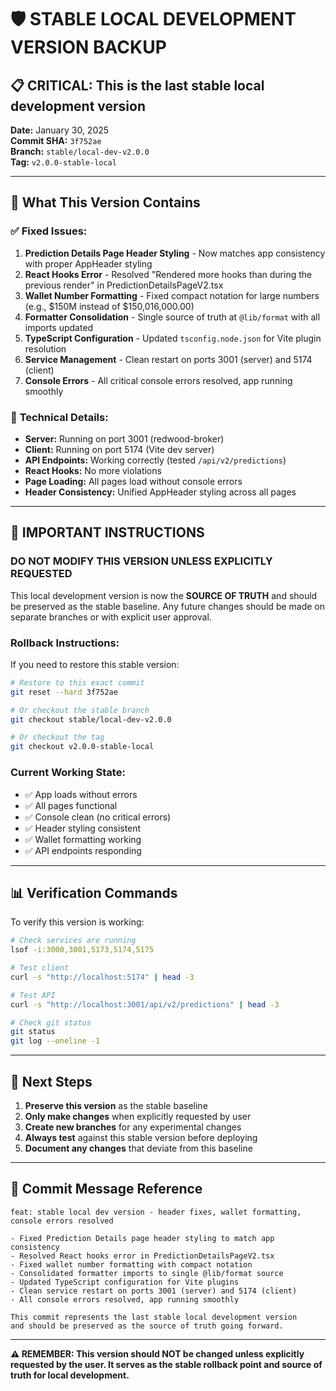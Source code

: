 # 🛡️ STABLE LOCAL DEVELOPMENT VERSION BACKUP

## 📋 **CRITICAL: This is the last stable local development version**

**Date:** January 30, 2025  
**Commit SHA:** `3f752ae`  
**Branch:** `stable/local-dev-v2.0.0`  
**Tag:** `v2.0.0-stable-local`  

---

## 🎯 **What This Version Contains**

### ✅ **Fixed Issues:**
1. **Prediction Details Page Header Styling** - Now matches app consistency with proper AppHeader styling
2. **React Hooks Error** - Resolved "Rendered more hooks than during the previous render" in PredictionDetailsPageV2.tsx
3. **Wallet Number Formatting** - Fixed compact notation for large numbers (e.g., $150M instead of $150,016,000.00)
4. **Formatter Consolidation** - Single source of truth at `@lib/format` with all imports updated
5. **TypeScript Configuration** - Updated `tsconfig.node.json` for Vite plugin resolution
6. **Service Management** - Clean restart on ports 3001 (server) and 5174 (client)
7. **Console Errors** - All critical console errors resolved, app running smoothly

### 🔧 **Technical Details:**
- **Server:** Running on port 3001 (redwood-broker)
- **Client:** Running on port 5174 (Vite dev server)
- **API Endpoints:** Working correctly (tested `/api/v2/predictions`)
- **React Hooks:** No more violations
- **Page Loading:** All pages load without console errors
- **Header Consistency:** Unified AppHeader styling across all pages

---

## 🚨 **IMPORTANT INSTRUCTIONS**

### **DO NOT MODIFY THIS VERSION UNLESS EXPLICITLY REQUESTED**

This local development version is now the **SOURCE OF TRUTH** and should be preserved as the stable baseline. Any future changes should be made on separate branches or with explicit user approval.

### **Rollback Instructions:**
If you need to restore this stable version:

```bash
# Restore to this exact commit
git reset --hard 3f752ae

# Or checkout the stable branch
git checkout stable/local-dev-v2.0.0

# Or checkout the tag
git checkout v2.0.0-stable-local
```

### **Current Working State:**
- ✅ App loads without errors
- ✅ All pages functional
- ✅ Console clean (no critical errors)
- ✅ Header styling consistent
- ✅ Wallet formatting working
- ✅ API endpoints responding

---

## 📊 **Verification Commands**

To verify this version is working:

```bash
# Check services are running
lsof -i:3000,3001,5173,5174,5175

# Test client
curl -s "http://localhost:5174" | head -3

# Test API
curl -s "http://localhost:3001/api/v2/predictions" | head -3

# Check git status
git status
git log --oneline -1
```

---

## 🔄 **Next Steps**

1. **Preserve this version** as the stable baseline
2. **Only make changes** when explicitly requested by user
3. **Create new branches** for any experimental changes
4. **Always test** against this stable version before deploying
5. **Document any changes** that deviate from this baseline

---

## 📝 **Commit Message Reference**

```
feat: stable local dev version - header fixes, wallet formatting, console errors resolved

- Fixed Prediction Details page header styling to match app consistency
- Resolved React hooks error in PredictionDetailsPageV2.tsx
- Fixed wallet number formatting with compact notation
- Consolidated formatter imports to single @lib/format source
- Updated TypeScript configuration for Vite plugins
- Clean service restart on ports 3001 (server) and 5174 (client)
- All console errors resolved, app running smoothly

This commit represents the last stable local development version
and should be preserved as the source of truth going forward.
```

---

**⚠️ REMEMBER: This version should NOT be changed unless explicitly requested by the user. It serves as the stable rollback point and source of truth for local development.**
